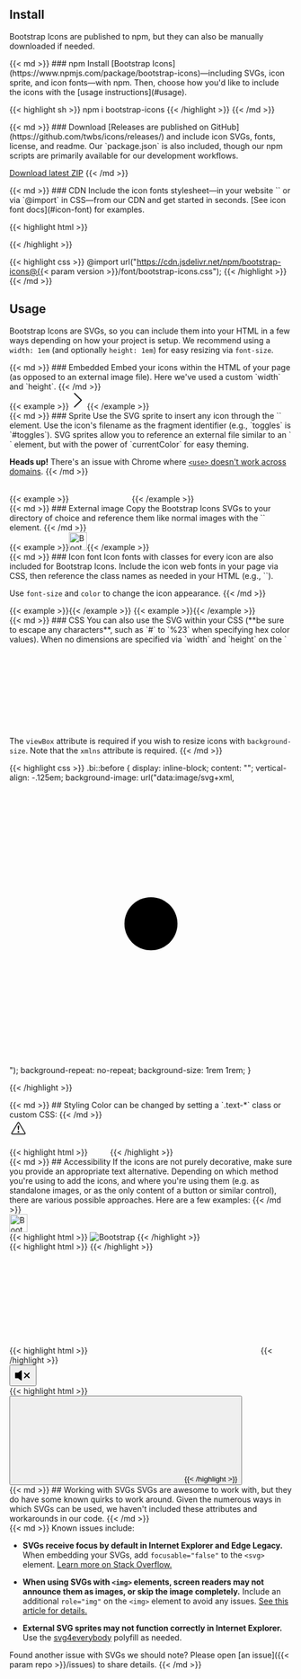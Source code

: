 ---
---

## Install

Bootstrap Icons are published to npm, but they can also be manually downloaded if needed.

<div class="row my-4">
  <div class="col-md-4">
{{< md >}}
### npm
Install [Bootstrap Icons](https://www.npmjs.com/package/bootstrap-icons)—including SVGs, icon sprite, and icon fonts—with npm. Then, choose how you'd like to include the icons with the [usage instructions](#usage).

{{< highlight sh >}}
npm i bootstrap-icons
{{< /highlight >}}
{{< /md >}}
  </div>
  <div class="col-md-4">
{{< md >}}
### Download
[Releases are published on GitHub](https://github.com/twbs/icons/releases/) and include icon SVGs, fonts, license, and readme. Our `package.json` is also included, though our npm scripts are primarily available for our development workflows.

<a class="btn btn-outline-primary" href="https://github.com/twbs/icons/releases/latest/">Download latest ZIP</a>
{{< /md >}}
  </div>
  <div class="col-md-4">
{{< md >}}
### CDN
Include the icon fonts stylesheet—in your website `<head>` or via `@import` in CSS—from our CDN and get started in seconds. [See icon font docs](#icon-font) for examples.

{{< highlight html >}}
<link rel="stylesheet" href="https://cdn.jsdelivr.net/npm/bootstrap-icons@{{< param version >}}/font/bootstrap-icons.css">
{{< /highlight >}}

{{< highlight css >}}
@import url("https://cdn.jsdelivr.net/npm/bootstrap-icons@{{< param version >}}/font/bootstrap-icons.css");
{{< /highlight >}}
{{< /md >}}
  </div>
</div>

## Usage

Bootstrap Icons are SVGs, so you can include them into your HTML in a few ways depending on how your project is setup. We recommend using a `width: 1em` (and optionally `height: 1em`) for easy resizing via `font-size`.

<div class="row my-4">
  <div class="col-md-4">
{{< md >}}
### Embedded
Embed your icons within the HTML of your page (as opposed to an external image file). Here we've used a custom `width` and `height`.
{{< /md >}}
  </div>
  <div class="col-md-8">
    {{< example >}}<svg xmlns="http://www.w3.org/2000/svg" width="32" height="32" fill="currentColor" class="bi bi-chevron-right" viewBox="0 0 16 16"><path fill-rule="evenodd" d="M4.646 1.646a.5.5 0 0 1 .708 0l6 6a.5.5 0 0 1 0 .708l-6 6a.5.5 0 0 1-.708-.708L10.293 8 4.646 2.354a.5.5 0 0 1 0-.708z"/></svg>{{< /example >}}
  </div>
</div>

<div class="row my-4">
  <div class="col-md-4">
{{< md >}}
### Sprite
Use the SVG sprite to insert any icon through the `<use>` element. Use the icon's filename as the fragment identifier (e.g., `toggles` is `#toggles`). SVG sprites allow you to reference an external file similar to an `<img>` element, but with the power of `currentColor` for easy theming.

**Heads up!** There's an issue with Chrome where [`<use>` doesn't work across domains](https://bugs.chromium.org/p/chromium/issues/detail?id=470601).
{{< /md >}}
  </div>
  <div class="col-md-8">
{{< example >}}
<svg class="bi" width="32" height="32" fill="currentColor">
  <use xlink:href="bootstrap-icons.svg#heart-fill"/>
</svg>
<svg class="bi" width="32" height="32" fill="currentColor">
  <use xlink:href="bootstrap-icons.svg#toggles"/>
</svg>
<svg class="bi" width="32" height="32" fill="currentColor">
  <use xlink:href="bootstrap-icons.svg#shop"/>
</svg>
{{< /example >}}
  </div>
</div>

<div class="row my-4">
  <div class="col-md-4">
{{< md >}}
### External image
Copy the Bootstrap Icons SVGs to your directory of choice and reference them like normal images with the `<img>` element.
{{< /md >}}
  </div>
  <div class="col-md-8">
    {{< example >}}<img src="/assets/img/bootstrap.svg" alt="Bootstrap" width="32" height="32">{{< /example >}}
  </div>
</div>

<div class="row my-4">
  <div class="col-md-4">
{{< md >}}
### Icon font
Icon fonts with classes for every icon are also included for Bootstrap Icons. Include the icon web fonts in your page via CSS, then reference the class names as needed in your HTML (e.g., `<i class="bi-alarm-clock"></i>`).

Use `font-size` and `color` to change the icon appearance.
{{< /md >}}
  </div>
  <div class="col-md-8">
    {{< example >}}<i class="bi-alarm"></i>{{< /example >}}
    {{< example >}}<i class="bi-alarm" style="font-size: 2rem; color: cornflowerblue;"></i>{{< /example >}}
  </div>
</div>

<div class="row">
  <div class="col-md-4">
{{< md >}}
### CSS
You can also use the SVG within your CSS (**be sure to escape any characters**, such as `#` to `%23` when specifying hex color values). When no dimensions are specified via `width` and `height` on the `<svg>`, the icon will fill the available space.

The `viewBox` attribute is required if you wish to resize icons with `background-size`. Note that the `xmlns` attribute is required.
{{< /md >}}
  </div>
  <div class="col-md-8">
{{< highlight css >}}
.bi::before {
  display: inline-block;
  content: "";
  vertical-align: -.125em;
  background-image: url("data:image/svg+xml,<svg viewBox='0 0 16 16' fill='%23333' xmlns='http://www.w3.org/2000/svg'><path fill-rule='evenodd' d='M8 9.5a1.5 1.5 0 1 0 0-3 1.5 1.5 0 0 0 0 3z' clip-rule='evenodd'/></svg>");
  background-repeat: no-repeat;
  background-size: 1rem 1rem;
}

{{< /highlight >}}
  </div>
</div>

<div class="row my-4">
  <div class="col-md-4">
{{< md >}}
## Styling
Color can be changed by setting a `.text-*` class or custom CSS:
{{< /md >}}
  </div>
  <div class="col-md-8">
    <div class="bd-example">
      <svg class="bi bi-alert-triangle text-success" width="32" height="32" viewBox="0 0 20 20" fill="currentColor" xmlns="http://www.w3.org/2000/svg">
        <path fill-rule="evenodd" d="M9.938 4.016a.146.146 0 00-.054.057L3.027 15.74a.176.176 0 00-.002.183c.016.03.037.05.054.06.015.01.034.017.066.017h13.713a.12.12 0 00.066-.017.163.163 0 00.055-.06.176.176 0 00-.003-.183L10.12 4.073a.146.146 0 00-.054-.057.13.13 0 00-.063-.016.13.13 0 00-.064.016zm1.043-.45a1.13 1.13 0 00-1.96 0L2.166 15.233c-.457.778.091 1.767.98 1.767h13.713c.889 0 1.438-.99.98-1.767L10.982 3.566z"/>
        <rect width="2" height="2" x="9.002" y="13" rx="1"/>
        <path d="M9.1 7.995a.905.905 0 111.8 0l-.35 3.507a.553.553 0 01-1.1 0L9.1 7.995z"/>
      </svg>
    </div>
{{< highlight html >}}
<svg class="bi bi-alert-triangle text-success" width="32" height="32" viewBox="0 0 20 20" fill="currentColor" xmlns="http://www.w3.org/2000/svg">
  ...
</svg>
{{< /highlight >}}
  </div>
</div>

<div class="row my-4">
  <div class="col-md-4">
{{< md >}}
## Accessibility
If the icons are not purely decorative, make sure you provide an appropriate text alternative. Depending on which method you're using to add the icons, and where you're using them (e.g. as standalone images, or as the only content of a button or similar control), there are various possible approaches. Here are a few examples:
{{< /md >}}
  </div>
  <div class="col-md-8">
    <div class="bd-example">
      <img src="/assets/img/bootstrap.svg" alt="Bootstrap" width="32" height="32">
    </div>
{{< highlight html >}}
<!-- alt="..." on <img> element -->
<img src="/assets/img/bootstrap.svg" alt="Bootstrap" ...>
{{< /highlight >}}
    <div class="bd-example">
      <i class="bi-github" role="img" style="font-size: 2em" aria-label="GitHub"></i>
    </div>
{{< highlight html >}}
<i class="bi-github" role="img" aria-label="GitHub"></i>
{{< /highlight >}}
    <div class="bd-example">
      <svg class="bi" width="32" height="32" fill="currentColor" role="img" aria-label="Tools">
        <use xlink:href="bootstrap-icons.svg#tools"/>
      </svg>
    </div>
{{< highlight html >}}
<svg class="bi" ... role="img" aria-label="Tools">
  <use xlink:href="bootstrap-icons.svg#tools"/>
</svg>
{{< /highlight >}}
    <div class="bd-example">
      <button type="button" class="btn btn-primary" aria-label="Mute">
        <svg class="bi bi-volume-mute-fill" width="32" height="32" viewBox="0 0 16 16" fill="currentColor" xmlns="http://www.w3.org/2000/svg"><path d="M6.717 3.55A.5.5 0 017 4v8a.5.5 0 01-.812.39L3.825 10.5H1.5A.5.5 0 011 10V6a.5.5 0 01.5-.5h2.325l2.363-1.89a.5.5 0 01.529-.06zm7.137 2.096a.5.5 0 010 .708L12.207 8l1.647 1.646a.5.5 0 01-.708.708L11.5 8.707l-1.646 1.647a.5.5 0 01-.708-.708L10.793 8 9.146 6.354a.5.5 0 11.708-.708L11.5 7.293l1.646-1.647a.5.5 0 01.708 0z"></path></svg>
      </button>
    </div>
{{< highlight html >}}
<!-- aria-label="..." on the control -->
<button ... aria-label="Mute">
  <svg class="bi bi-volume-mute-fill" ...>
  ...
</svg>
{{< /highlight >}}
  </div>
</div>

<div class="row my-4">
  <div class="col-md-4">
{{< md >}}
## Working with SVGs
SVGs are awesome to work with, but they do have some known quirks to work around. Given the numerous ways in which SVGs can be used, we haven't included these attributes and workarounds in our code.
{{< /md >}}
  </div>
  <div class="col-md-8">
{{< md >}}
Known issues include:

- **SVGs receive focus by default in Internet Explorer and Edge Legacy.** When embedding your SVGs, add `focusable="false"` to the `<svg>` element. [Learn more on Stack Overflow.](https://stackoverflow.com/questions/18646111/disable-onfocus-event-for-svg-element)

- **When using SVGs with `<img>` elements, screen readers may not announce them as images, or skip the image completely.** Include an additional `role="img"` on the `<img>` element to avoid any issues. [See this article for details.](https://simplyaccessible.com/article/7-solutions-svgs/#acc-heading-2)

- **External SVG sprites may not function correctly in Internet Explorer.** Use the [svg4everybody](https://github.com/jonathantneal/svg4everybody) polyfill as needed.

Found another issue with SVGs we should note? Please open [an issue]({{< param repo >}}/issues) to share details.
{{< /md >}}
  </div>
</div>
